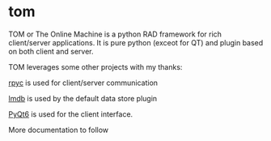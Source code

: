 # tom
TOM or The Online Machine is a python RAD framework for rich client/server applications.  It is pure python (exceot for QT) and plugin based on both client and server.

TOM leverages some other projects with my thanks:  

[rpyc](https://github.com/tomerfiliba-org/rpyc) is used for client/server communication

[lmdb](https://lmdb.readthedocs.io/en/release/) is used by the default data store plugin

[PyQt6](https://pypi.org/project/PyQt6/) is used for the client interface.

More documentation to follow
